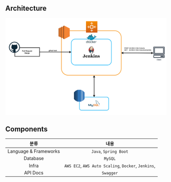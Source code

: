 ## Architecture

![Architecture](images/Architecture.png)

## Components

|          분류           |                         내용                          |
|:---------------------:|:---------------------------------------------------:|
| Language & Frameworks |                `Java`, `Spring Boot`                |
|       Database        |                       `MySQL`                       |
|         Infra         | `AWS EC2`, `AWS Auto Scaling`, `Docker`, `Jenkins`, |
|       API Docs        |                      `Swagger`                      |


